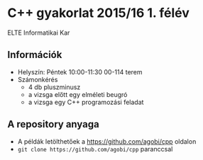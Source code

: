 # C++ gyakorlat 2015/16 1. félév
ELTE Informatikai Kar

## Információk
 - Helyszín: Péntek 10:00-11:30 00-114 terem
 - Számonkérés
    - 4 db pluszminusz
    - a vizsga előtt egy elméleti beugró
    - a vizsga egy C++ programozási feladat

## A repository anyaga
  - A példák letölthetőek a https://github.com/agobi/cpp oldalon
  - `git clone https://github.com/agobi/cpp` paranccsal
